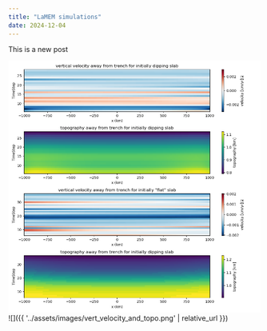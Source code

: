 ```yaml
---
title: "LaMEM simulations"
date: 2024-12-04
---
```


This is a new post

 ![Getting Started](../_images/vert_velocity_and_topo.png)
 ![]({{ '../assets/images/vert_velocity_and_topo.png' | relative_url }})
